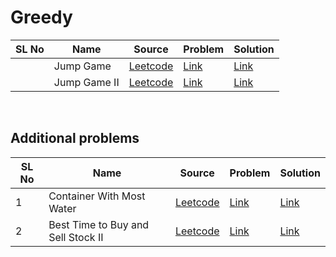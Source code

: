 # Greedy

| SL No       | Name        | Source       | Problem     | Solution
| ----------- | ----------- | ------------ | ----------- | ----------
|  | Jump Game | [Leetcode](https://leetcode.com/) | [Link](https://leetcode.com/problems/jump-game/) | [Link](https://github.com/Debdyut/Algorithm-Interview-Prep/blob/main/Greedy/Jump%20Game.md)
|  | Jump Game II | [Leetcode](https://leetcode.com/) | [Link](https://leetcode.com/problems/jump-game-ii/) | [Link](https://github.com/Debdyut/Algorithm-Interview-Prep/blob/main/Greedy/Jump%20Game%20II.md)


<br/>

## Additional problems

| SL No       | Name        | Source        | Problem     | Solution
| ----------- | ----------- | ----------- | ----------  | ----------
| 1 | Container With Most Water | [Leetcode](https://leetcode.com/) |[Link](https://leetcode.com/problems/container-with-most-water/) | [Link](https://github.com/Debdyut/Algorithm-Interview-Prep/blob/main/Greedy/Container%20With%20Most%20Water.md)
| 2 | Best Time to Buy and Sell Stock II | [Leetcode](https://leetcode.com/) |[Link](https://leetcode.com/problems/best-time-to-buy-and-sell-stock-ii/) | [Link](https://github.com/Debdyut/Algorithm-Interview-Prep/blob/main/Greedy/Best%20Time%20to%20Buy%20and%20Sell%20Stock%20II.md)